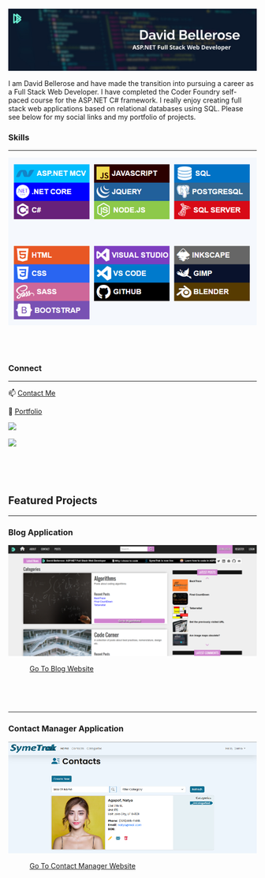 ![David Bellerose Full Stack Web Developer](https://github.com/davidbellerose/davidbellerose/blob/main/linkedinbanner.jpg)


I am David Bellerose and have made the transition into pursuing a career as a Full Stack Web Developer. I have completed the Coder Foundry self-paced course for the ASP.NET C# framework.
I really enjoy creating full stack web applications based on relational databases using SQL. Please see below for my social links and my portfolio of projects.

### Skills
---
<img src="https://github.com/davidbellerose/davidbellerose/blob/main/skills.png" />
&nbsp;<br>&nbsp;<br>&nbsp;<br>

### Connect
---
 📫 [Contact Me](https://external.ink?to=https://www.davidbellerose.com/)
 
 💼 [Portfolio](https://external.ink?to=https://www.davidbellerose.com)
 
[<img src="https://img.shields.io/badge/Twitter-1DA1F2?style=for-the-badge&logo=twitter&logoColor=white" />](https://twitter.com/DavidEBellerose)

[<img src="https://img.shields.io/badge/LinkedIn-0077B5?style=for-the-badge&logo=linkedin&logoColor=white" />](https://www.linkedin.com/in/david-bellerose/)

&nbsp;<br>&nbsp;<br>&nbsp;<br>

## Featured Projects
---
### Blog Application
<img src="https://github.com/davidbellerose/davidbellerose/blob/main/blog03.png" />

&nbsp; &nbsp; &nbsp; &nbsp; &nbsp; &nbsp;[Go To Blog Website](https://david-bellerose-blog.up.railway.app/)

&nbsp;<br>&nbsp;<br>&nbsp;<br>

---
### Contact Manager Application
<img src="https://github.com/davidbellerose/davidbellerose/blob/main/SymeTrak.png" />

&nbsp; &nbsp; &nbsp; &nbsp; &nbsp; &nbsp;[Go To Contact Manager Website](https://symetrak-asp-net.up.railway.app/)

<!--
**davidbellerose/davidbellerose** is a ✨ _special_ ✨ repository because its `README.md` (this file) appears on your GitHub profile.

![David's github stats](https://github-readme-stats.vercel.app/api?username=davidbellerose)

Here are some ideas to get you started:

- 🔭 I’m currently working on ...
- 🌱 I’m currently learning ...
- 👯 I’m looking to collaborate on ...
- 🤔 I’m looking for help with ...
- 💬 Ask me about ...
- 📫 How to reach me: ...
- 😄 Pronouns: ...
- ⚡ Fun fact: ...
-->
